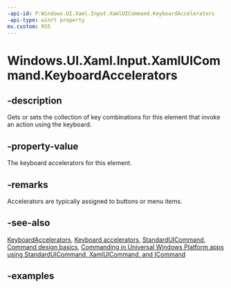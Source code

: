 ```yaml
---
-api-id: P:Windows.UI.Xaml.Input.XamlUICommand.KeyboardAccelerators
-api-type: winrt property
ms.custom: RS5
---
```


<!-- Property syntax.
public IVector<KeyboardAccelerator> KeyboardAccelerators { get; }
-->

# Windows.UI.Xaml.Input.XamlUICommand.KeyboardAccelerators

## -description

Gets or sets the collection of key combinations for this element that invoke an action using the keyboard.



## -property-value

The keyboard accelerators for this element.

## -remarks

Accelerators are typically assigned to buttons or menu items.

## -see-also

[KeyboardAccelerators](../windows.ui.xaml/uielement_keyboardaccelerators.md), [Keyboard accelerators](/windows/uwp/design/input/keyboard-accelerators), [StandardUICommand](standarduicommand.md), [Command design basics](/windows/uwp/layout/commanding-basics), [Commanding in Universal Windows Platform apps using StandardUICommand, XamlUICommand, and ICommand](/windows/uwp/design/controls-and-patterns/commanding)

## -examples
